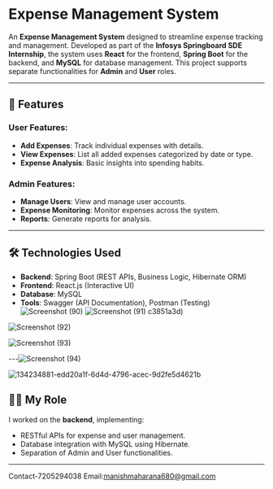 # Expense Management System

An **Expense Management System** designed to streamline expense tracking and management. Developed as part of the **Infosys Springboard SDE Internship**, the system uses **React** for the frontend, **Spring Boot** for the backend, and **MySQL** for database management. This project supports separate functionalities for **Admin** and **User** roles.

---

## 🚀 Features

### User Features:
- **Add Expenses**: Track individual expenses with details.
- **View Expenses**: List all added expenses categorized by date or type.
- **Expense Analysis**: Basic insights into spending habits.

### Admin Features:
- **Manage Users**: View and manage user accounts.
- **Expense Monitoring**: Monitor expenses across the system.
- **Reports**: Generate reports for analysis.

---

## 🛠️ Technologies Used

- **Backend**: Spring Boot (REST APIs, Business Logic, Hibernate ORM)
- **Frontend**: React.js (Interactive UI)
- **Database**: MySQL
- **Tools**: Swagger (API Documentation), Postman (Testing)
![Screenshot (90)](https://github.com/user-attachments/assets/21effbe3-51a9-4075-bdfd-55b7e75faf0a)
![Screenshot (91)](https://github.com/user-attachments/assets/4bd6ace8-f6cc-45f7-a169-072ad1e47311)
c3851a3d)

![Screenshot (92)](https://github.com/user-attachments/assets/856df17f-4288-4596-a27c-742a54ebba38)

![Screenshot (93)](https://github.com/user-attachments/assets/41d57e05-86ab-4aa4-b942-95c394ef8b3d)

---![Screenshot (94)](https://github.com/user-attachments/assets/ca96faf0-5d34-437d-9a86-b87ba12fd295)

![134234881-edd20a1f-6d4d-4796-acec-9d2fe5d4621b](https://github.com/user-attachments/assets/4a00450b-6c7c-4487-be84-19cb0f2033a6)


## 🧑‍💻 My Role

I worked on the **backend**, implementing:
- RESTful APIs for expense and user management.
- Database integration with MySQL using Hibernate.
- Separation of Admin and User functionalities.
---- ----------------- ----------------- -------------------------------
Contact-7205294038  Email:manishmaharana680@gmail.com
